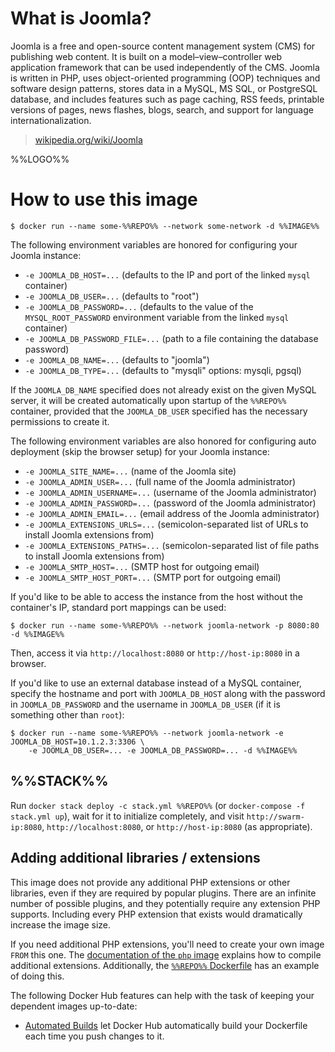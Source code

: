 # What is Joomla?

Joomla is a free and open-source content management system (CMS) for publishing web content. It is built on a model–view–controller web application framework that can be used independently of the CMS. Joomla is written in PHP, uses object-oriented programming (OOP) techniques and software design patterns, stores data in a MySQL, MS SQL, or PostgreSQL database, and includes features such as page caching, RSS feeds, printable versions of pages, news flashes, blogs, search, and support for language internationalization.

> [wikipedia.org/wiki/Joomla](https://en.wikipedia.org/wiki/Joomla)

%%LOGO%%

# How to use this image

```console
$ docker run --name some-%%REPO%% --network some-network -d %%IMAGE%%
```

The following environment variables are honored for configuring your Joomla instance:

- `-e JOOMLA_DB_HOST=...` (defaults to the IP and port of the linked `mysql` container)
- `-e JOOMLA_DB_USER=...` (defaults to "root")
- `-e JOOMLA_DB_PASSWORD=...` (defaults to the value of the `MYSQL_ROOT_PASSWORD` environment variable from the linked `mysql` container)
- `-e JOOMLA_DB_PASSWORD_FILE=...` (path to a file containing the database password)
- `-e JOOMLA_DB_NAME=...` (defaults to "joomla")
- `-e JOOMLA_DB_TYPE=...` (defaults to "mysqli" options: mysqli, pgsql)

If the `JOOMLA_DB_NAME` specified does not already exist on the given MySQL server, it will be created automatically upon startup of the `%%REPO%%` container, provided that the `JOOMLA_DB_USER` specified has the necessary permissions to create it.

The following environment variables are also honored for configuring auto deployment (skip the browser setup) for your Joomla instance:

- `-e JOOMLA_SITE_NAME=...` (name of the Joomla site)
- `-e JOOMLA_ADMIN_USER=...` (full name of the Joomla administrator)
- `-e JOOMLA_ADMIN_USERNAME=...` (username of the Joomla administrator)
- `-e JOOMLA_ADMIN_PASSWORD=...` (password of the Joomla administrator)
- `-e JOOMLA_ADMIN_EMAIL=...` (email address of the Joomla administrator)
- `-e JOOMLA_EXTENSIONS_URLS=...` (semicolon-separated list of URLs to install Joomla extensions from)
- `-e JOOMLA_EXTENSIONS_PATHS=...` (semicolon-separated list of file paths to install Joomla extensions from)
- `-e JOOMLA_SMTP_HOST=...` (SMTP host for outgoing email)
- `-e JOOMLA_SMTP_HOST_PORT=...` (SMTP port for outgoing email)

If you'd like to be able to access the instance from the host without the container's IP, standard port mappings can be used:

```console
$ docker run --name some-%%REPO%% --network joomla-network -p 8080:80 -d %%IMAGE%%
```

Then, access it via `http://localhost:8080` or `http://host-ip:8080` in a browser.

If you'd like to use an external database instead of a MySQL container, specify the hostname and port with `JOOMLA_DB_HOST` along with the password in `JOOMLA_DB_PASSWORD` and the username in `JOOMLA_DB_USER` (if it is something other than `root`):

```console
$ docker run --name some-%%REPO%% --network joomla-network -e JOOMLA_DB_HOST=10.1.2.3:3306 \
    -e JOOMLA_DB_USER=... -e JOOMLA_DB_PASSWORD=... -d %%IMAGE%%
```

## %%STACK%%

Run `docker stack deploy -c stack.yml %%REPO%%` (or `docker-compose -f stack.yml up`), wait for it to initialize completely, and visit `http://swarm-ip:8080`, `http://localhost:8080`, or `http://host-ip:8080` (as appropriate).

## Adding additional libraries / extensions

This image does not provide any additional PHP extensions or other libraries, even if they are required by popular plugins. There are an infinite number of possible plugins, and they potentially require any extension PHP supports. Including every PHP extension that exists would dramatically increase the image size.

If you need additional PHP extensions, you'll need to create your own image `FROM` this one. The [documentation of the `php` image](https://github.com/docker-library/docs/blob/master/php/README.md#how-to-install-more-php-extensions) explains how to compile additional extensions. Additionally, the [`%%REPO%%` Dockerfile](https://github.com/joomla-docker/docker-joomla/blob/360f6bd96c80f72b020d2d9c8aae9daa6bca2887/5.1/php8.3/apache/Dockerfile#L51-L64) has an example of doing this.

The following Docker Hub features can help with the task of keeping your dependent images up-to-date:

-	[Automated Builds](https://docs.docker.com/docker-hub/builds/) let Docker Hub automatically build your Dockerfile each time you push changes to it.
